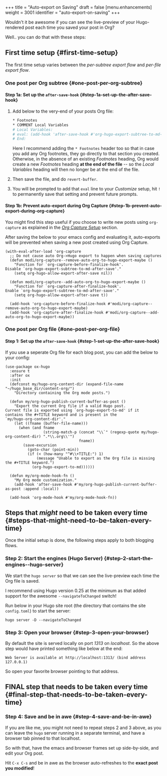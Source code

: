 +++
title = "Auto-export on Saving"
draft = false
[menu.enhancements]
  weight = 3001
  identifier = "auto-export-on-saving"
+++

Wouldn't it be awesome if you can see the live-preview of your
Hugo-rendered post each time you saved your post in Org?

Well.. you can do that with these steps:


## First time setup {#first-time-setup}

The first time setup varies between the _per-subtree export flow_ and
_per-file export flow_.


### One post per Org subtree {#one-post-per-org-subtree}


#### Step 1a: Set up the `after-save-hook` {#step-1a-set-up-the-after-save-hook}

1.  Add below to the very-end of your posts Org file:

    ```org
    ​* Footnotes
    ​* COMMENT Local Variables                                           :ARCHIVE:
    # Local Variables:
    # eval: (add-hook 'after-save-hook #'org-hugo-export-subtree-to-md-after-save :append :local)
    # End:
    ```

    Here I recommend adding the `* Footnotes` header too so that in
    case you add any Org footnotes, they go directly to that section
    you created. Otherwise, in the absence of an existing _Footnotes_
    heading, Org would create a new _Footnotes_ heading **at the end of
    the file** -- so the _Local Variables_ heading will then no longer be
    at the end of the file.
2.  Then save the file, and do `revert-buffer`.
3.  You will be prompted to add that `eval` line to your _Customize_
    setup, hit `!` to permanently save that setting and prevent future
    prompts.


#### Step 1b: Prevent auto-export during Org Capture {#step-1b-prevent-auto-export-during-org-capture}

You might find this step useful if you choose to write new posts
using `org-capture` as explained in the [_Org
Capture Setup_](/doc/org-capture-setup) section.

After saving the below to your emacs config and evaluating it,
auto-exports will be prevented when saving a new post created using
Org Capture.

```emacs-lisp
(with-eval-after-load 'org-capture
  ;; Do not cause auto Org->Hugo export to happen when saving captures
  (defun modi/org-capture--remove-auto-org-to-hugo-export-maybe ()
    "Function for `org-capture-before-finalize-hook'.
Disable `org-hugo-export-subtree-to-md-after-save'."
    (setq org-hugo-allow-export-after-save nil))

  (defun modi/org-capture--add-auto-org-to-hugo-export-maybe ()
    "Function for `org-capture-after-finalize-hook'.
Enable `org-hugo-export-subtree-to-md-after-save'."
    (setq org-hugo-allow-export-after-save t))

  (add-hook 'org-capture-before-finalize-hook #'modi/org-capture--remove-auto-org-to-hugo-export-maybe)
  (add-hook 'org-capture-after-finalize-hook #'modi/org-capture--add-auto-org-to-hugo-export-maybe))
```


### One post per Org file {#one-post-per-org-file}


#### Step 1: Set up the `after-save-hook` {#step-1-set-up-the-after-save-hook}

If you use a seperate Org file for each blog post, you can add the
below to your config:

```emacs-lisp
(use-package ox-hugo
  :ensure t
  :after ox
  :init
  (defconst my/hugo-org-content-dir (expand-file-name "~/hugo_base_dir/content-org/")
    "Directory containing the Org mode posts.")

  (defun my/org-hugo-publish-current-buffer-as-post ()
    "Export the current Org file if a valid Hugo post.
Current file is exported using `org-hugo-export-to-md' if it
contains the #+TITLE keyword and is present in the
`my/hugo-org-content-dir'."
    (let ((fname (buffer-file-name)))
      (when (and fname
                 (string-match-p (concat "\\`" (regexp-quote my/hugo-org-content-dir) ".*\\.org\\'")
                                 fname))
        (save-excursion
          (goto-char (point-min))
          (if (< (how-many "^#\\+TITLE:") 1)
              (message "Unable to export as the Org file is missing the #+TITLE keyword.")
            (org-hugo-export-to-md))))))

  (defun my/org-mode-hook-fn ()
    "My Org mode customization."
    (add-hook 'after-save-hook #'my/org-hugo-publish-current-buffer-as-post :append :local))

  (add-hook 'org-mode-hook #'my/org-mode-hook-fn))
```


## Steps that _might_ need to be taken every time {#steps-that-might-need-to-be-taken-every-time}

Once the initial setup is done, the following steps apply to both
blogging flows.


### Step 2: Start the engines (Hugo Server) {#step-2-start-the-engines--hugo-server}

We start the `hugo server` so that we can see the live-preview each
time the Org file is saved.

I recommend using Hugo version 0.25 at the minimum as that added
support for the awesome `--navigateToChanged` switch!

Run below in your Hugo site root (the directory that contains the site
`config.toml`) to start the server:

```text
hugo server -D --navigateToChanged
```


### Step 3: Open your browser {#step-3-open-your-browser}

By default the site is served locally on port _1313_ on
_localhost_. So the above step would have printed something like below
at the end:

```text
Web Server is available at http://localhost:1313/ (bind address 127.0.0.1)
```

So open your favorite browser pointing to that address.


## FINAL step that needs to be taken every time {#final-step-that-needs-to-be-taken-every-time}


### Step 4: Save and be in awe {#step-4-save-and-be-in-awe}

If you are like me, you might not need to repeat steps 2 and 3 above,
as you can leave the `hugo` server running in a separate terminal, and
have a browser tab pinned to that localhost.

So with that, have the emacs and browser frames set up side-by-side,
and edit your Org post.

Hit `C-x C-s` and be in awe as the browser auto-refreshes to the
**exact post you modified**!
